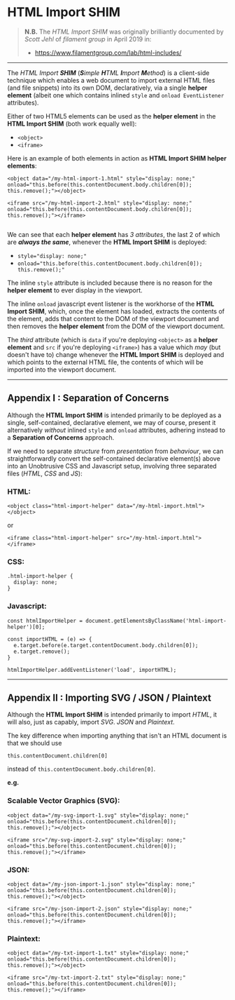# HTML Import SHIM

> **N.B.** The *HTML Import SHIM* was originally brilliantly documented by *Scott Jehl* of *filament group* in April 2019 in:
> - https://www.filamentgroup.com/lab/html-includes/

_______

The *HTML Import **SHIM*** (***S**imple **H**TML **I**mport **M**ethod*) is a client-side technique which enables a web document to import external HTML files (and file snippets) into its own DOM, declaratively, via a single **helper element** (albeit one which contains inlined `style` and `onload EventListener` attributes).

Either of two HTML5 elements can be used as the **helper element** in the **HTML Import SHIM** (both work equally well):

 - `<object>`
 - `<iframe>`
 
Here is an example of both elements in action as **HTML Import SHIM helper elements**:
 
```
<object data="/my-html-import-1.html" style="display: none;" onload="this.before(this.contentDocument.body.children[0]); this.remove();"></object>

<iframe src="/my-html-import-2.html" style="display: none;" onload="this.before(this.contentDocument.body.children[0]); this.remove();"></iframe>
 
```
We can see that each **helper element** has *3 attributes*, the last 2 of which are ***always the same***, whenever the **HTML Import SHIM** is deployed:

 - `style="display: none;"`
 - `onload="this.before(this.contentDocument.body.children[0]); this.remove();"`

The inline `style` attribute is included because there is no reason for the **helper element** to ever display in the viewport.

The inline `onload` javascript event listener is the workhorse of the **HTML Import SHIM**, which, once the element has loaded, extracts the contents of the element, adds that content to the DOM of the viewport document and then removes the **helper element** from the DOM of the viewport document.

The *third* attribute (which is `data` if you're deploying `<object>` as a **helper element** and `src` if you're deploying `<iframe>`) has a value which *may* (but doesn't have to) change whenever the **HTML Import SHIM** is deployed and which points to the external HTML file, the contents of which will be imported into the viewport document.

_____

## Appendix I : Separation of Concerns

Although the **HTML Import SHIM** is intended primarily to be deployed as a single, self-contained, declarative element, we may of course, present it alternatively *without* inlined `style` and `onload` attributes, adhering instead to a **Separation of Concerns** approach.

If we need to separate *structure* from *presentation* from *behaviour*, we can straightforwardly convert the self-contained declarative element(s) above into an Unobtrusive CSS and Javascript setup, involving three separated files (*HTML*, *CSS* and *JS*):

### HTML:

```
<object class="html-import-helper" data="/my-html-import.html"></object>
```

or

```
<iframe class="html-import-helper" src="/my-html-import.html"></iframe>
```

### CSS:

```
.html-import-helper {
  display: none;
}
```

### Javascript:

```
const htmlImportHelper = document.getElementsByClassName('html-import-helper')[0];

const importHTML = (e) => {
  e.target.before(e.target.contentDocument.body.children[0]);
  e.target.remove();
}

htmlImportHelper.addEventListener('load', importHTML);
```
_____

## Appendix II : Importing SVG / JSON / Plaintext

Although the  **HTML Import SHIM** is intended primarily to import *HTML*, it will also, just as capably, import *SVG*. *JSON* and *Plaintext*.

The key difference when importing anything that isn't an HTML document is that we should use

```
this.contentDocument.children[0]
```

instead of `this.contentDocument.body.children[0]`.

**e.g.**

### Scalable Vector Graphics (SVG):

```
<object data="/my-svg-import-1.svg" style="display: none;" onload="this.before(this.contentDocument.children[0]); this.remove();"></object>

<iframe src="/my-svg-import-2.svg" style="display: none;" onload="this.before(this.contentDocument.children[0]); this.remove();"></iframe>
```

### JSON:

```
<object data="/my-json-import-1.json" style="display: none;" onload="this.before(this.contentDocument.children[0]); this.remove();"></object>

<iframe src="/my-json-import-2.json" style="display: none;" onload="this.before(this.contentDocument.children[0]); this.remove();"></iframe>
```

### Plaintext:
```
<object data="/my-txt-import-1.txt" style="display: none;" onload="this.before(this.contentDocument.children[0]); this.remove();"></object>

<iframe src="/my-txt-import-2.txt" style="display: none;" onload="this.before(this.contentDocument.children[0]); this.remove();"></iframe>
```
